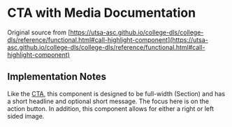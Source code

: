 # CTA with Media Documentation

Original source from [https://utsa-asc.github.io/college-dls/college-dls/reference/functional.html#call-highlight-component](https://utsa-asc.github.io/college-dls/college-dls/reference/functional.html#call-highlight-component)
## Implementation Notes

Like the [CTA](call-to-action-buttons), this component is designed to be full-width (Section) and has a short headline and optional short message.  The focus here is on the action button.  In addition, this component allows for either a right or left sided image.  

